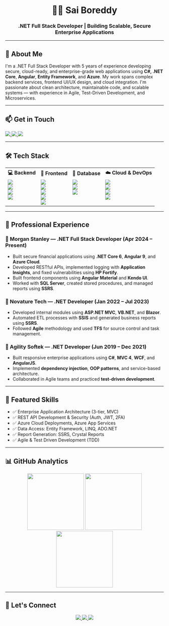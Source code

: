 <!-- HEADER SECTION -->
<div align="center">
  <h1>👨‍💻 Sai Boreddy</h1>
  <h3>.NET Full Stack Developer | Building Scalable, Secure Enterprise Applications</h3>
</div>

---

## 🚀 About Me

I'm a .NET Full Stack Developer with 5 years of experience developing secure, cloud-ready, and enterprise-grade web applications using **C#, .NET Core**, **Angular**, **Entity Framework**, and **Azure**. My work spans complex backend services, frontend UI/UX design, and cloud integration. I'm passionate about clean architecture, maintainable code, and scalable systems — with experience in Agile, Test-Driven Development, and Microservices.

---

## 📫 Get in Touch

<p>
  <a target='_blank' rel="noopener noreferrer" href="mailto:saiboreddy99@gmail.com">
    <img src="https://img.shields.io/badge/Email-D14836?style=for-the-badge&logo=gmail&logoColor=white" />
  </a>
  <a target='_blank' rel="noopener noreferrer" href="https://www.linkedin.com/in/saikrb/">
    <img src="https://img.shields.io/badge/LinkedIn-0077B5?style=for-the-badge&logo=linkedin&logoColor=white" />
  </a>
  <a target='_blank' rel="noopener noreferrer" href="https://github.com/saikumar14-08">
    <img src="https://img.shields.io/badge/GitHub-100000?style=for-the-badge&logo=github&logoColor=white" />
  </a>
</p>

---
## 🛠 Tech Stack

<table>
  <tr>
    <th><strong>💻 Backend</strong></th>
    <th><strong>🎨 Frontend</strong></th>
    <th><strong>🧱 Database</strong></th>
    <th><strong>☁️ Cloud & DevOps</strong></th>
  </tr>
  <tr>
    <td valign="top">
      <img src="https://img.shields.io/badge/.NET_Core-512BD4?style=for-the-badge&logo=dotnet&logoColor=white" /><br>
      <img src="https://img.shields.io/badge/Entity_Framework-68217A?style=for-the-badge&logo=.net&logoColor=white" /><br>
      <img src="https://img.shields.io/badge/ASP.NET-5C2D91?style=for-the-badge&logo=dotnet&logoColor=white" /><br>
      <img src="https://img.shields.io/badge/Web_API-00599C?style=for-the-badge&logo=csharp&logoColor=white" />
    </td>
    <td valign="top">
      <img src="https://img.shields.io/badge/Angular-DD0031?style=for-the-badge&logo=angular&logoColor=white" /><br>
      <img src="https://img.shields.io/badge/React-61DAFB?style=for-the-badge&logo=react&logoColor=black" /><br>
      <img src="https://img.shields.io/badge/HTML5-E34F26?style=for-the-badge&logo=html5&logoColor=white" /><br>
      <img src="https://img.shields.io/badge/CSS3-1572B6?style=for-the-badge&logo=css3&logoColor=white" /><br>
      <img src="https://img.shields.io/badge/Bootstrap-563D7C?style=for-the-badge&logo=bootstrap&logoColor=white" />
    </td>
    <td valign="top">
      <img src="https://img.shields.io/badge/SQL_Server-CC2927?style=for-the-badge&logo=microsoftsqlserver&logoColor=white" /><br>
      <img src="https://img.shields.io/badge/Oracle-F80000?style=for-the-badge&logo=oracle&logoColor=white" /><br>
      <img src="https://img.shields.io/badge/SSIS-4479A1?style=for-the-badge&logo=microsoft&logoColor=white" />
    </td>
    <td valign="top">
      <img src="https://img.shields.io/badge/Azure-0078D4?style=for-the-badge&logo=microsoftazure&logoColor=white" /><br>
      <img src="https://img.shields.io/badge/AWS-232F3E?style=for-the-badge&logo=amazonaws&logoColor=white" /><br>
      <img src="https://img.shields.io/badge/TFS-0064a5?style=for-the-badge&logo=azuredevops&logoColor=white" /><br>
      <img src="https://img.shields.io/badge/Git-F05032?style=for-the-badge&logo=git&logoColor=white" />
    </td>
  </tr>
</table>



---

## 💼 Professional Experience

### 💼 Morgan Stanley — .NET Full Stack Developer (Apr 2024 – Present)
- Built secure financial applications using **.NET Core 6**, **Angular 9**, and **Azure Cloud**.
- Developed RESTful APIs, implemented logging with **Application Insights**, and fixed vulnerabilities using **HP Fortify**.
- Built frontend components using **Angular Material** and **Kendo UI**.
- Worked with **SQL Server**, created stored procedures, and managed reports using **SSRS**.

### 💼 Novature Tech — .NET Developer (Jan 2022 – Jul 2023)
- Developed internal modules using **ASP.NET MVC**, **VB.NET**, and **Blazor**.
- Automated ETL processes with **SSIS** and generated business reports using **SSRS**.
- Followed **Agile** methodology and used **TFS** for source control and task management.

### 💼 Agility Softek — .NET Developer (Jun 2019 – Dec 2021)
- Built responsive enterprise applications using **C#**, **MVC 4**, **WCF**, and **AngularJS**.
- Implemented **dependency injection**, **OOP patterns**, and service-based architecture.
- Collaborated in Agile teams and practiced **test-driven development**.

---

## 🌟 Featured Skills

- ✅ Enterprise Application Architecture (3-tier, MVC)
- ✅ REST API Development & Security (Auth, JWT, 2FA)
- ✅ Azure Cloud Deployments, Azure App Services
- ✅ Data Access: Entity Framework, LINQ, ADO.NET
- ✅ Report Generation: SSRS, Crystal Reports
- ✅ Agile & Test Driven Development (TDD)

---

## 📊 GitHub Analytics

<div align="center">
  <img height="180em" src="https://github-readme-stats.vercel.app/api?username=saikumar14-08&show_icons=true&theme=tokyonight&hide_border=true&include_all_commits=true&count_private=true" />
  <img height="180em" src="https://github-readme-stats.vercel.app/api/top-langs/?username=saikumar14-08&layout=compact&theme=tokyonight&hide_border=true" />
  <img height="180em" src="https://github-readme-streak-stats.herokuapp.com/?user=saikumar14-08&theme=tokyonight&hide_border=true" />
</div>

---

## 🤝 Let's Connect

<p align="center">
  <a target='_blank' href="mailto:saiboreddy99@gmail.com">
    <img src="https://img.shields.io/badge/Email_Me-D14836?style=for-the-badge&logo=gmail&logoColor=white" />
  </a>
  <a target='_blank' href="https://www.linkedin.com/in/saikrb/">
    <img src="https://img.shields.io/badge/LinkedIn_Profile-0077B5?style=for-the-badge&logo=linkedin&logoColor=white" />
  </a>
  <a target='_blank' href="https://github.com/saikumar14-08">
    <img src="https://img.shields.io/badge/GitHub_Profile-181717?style=for-the-badge&logo=github&logoColor=white" />
  </a>
</p>

